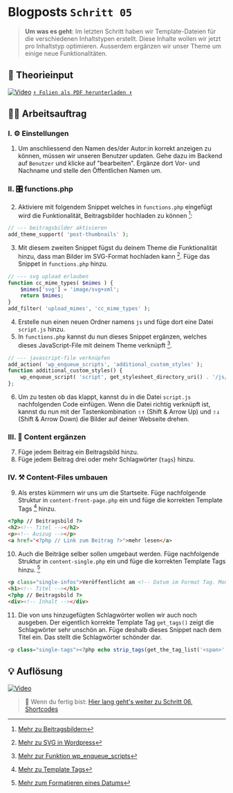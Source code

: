 # Blogposts `Schritt 05`
> **Um was es geht**: 
> Im letzten Schritt haben wir Template-Dateien für die verschiedenen Inhaltstypen erstellt.
> Diese Inhalte wollen wir jetzt pro Inhaltstyp optimieren. 
> Ausserdem ergänzen wir unser Theme um einige neue Funktionalitäten.

## 🧠 Theorieinput 
[![Video](https://i3.ytimg.com/vi/z1XVoRSLTjw/maxresdefault.jpg)](https://www.youtube.com/watch?v=z1XVoRSLTjw)
[`⬇️ Folien als PDF herunterladen ⬇️`]()

## 🧑‍💻 Arbeitsauftrag

### I. ⚙️ Einstellungen
1. Um anschliessend den Namen des/der Autor:in korrekt anzeigen zu können, müssen wir unseren Benutzer updaten. Gehe dazu im Backend auf `Benutzer` und klicke auf "bearbeiten". Ergänze dort Vor- und Nachname und stelle den Öffentlichen Namen um.

### II. 🎛️ functions.php
2. Aktiviere mit folgendem Snippet welches in `functions.php` eingefügt wird die Funktionalität, Beitragsbilder hochladen zu können [^1]:
```php
// --- beitragsbilder aktivieren
add_theme_support( 'post-thumbnails' );
```
3. Mit diesem zweiten Snippet fügst du deinem Theme die Funktionalität hinzu, dass man Bilder im SVG-Format hochladen kann [^2]. Füge das Snippet in `functions.php` hinzu.
```php
// --- svg upload erlauben
function cc_mime_types( $mimes ) {
	$mimes['svg'] = 'image/svg+xml';
	return $mimes;
}
add_filter( 'upload_mimes', 'cc_mime_types' );
```
4. Erstelle nun einen neuen Ordner namens `js` und füge dort eine Datei `script.js` hinzu.
5. In `functions.php` kannst du nun dieses Snippet ergänzen, welches dieses JavaScript-File mit deinem Theme verknüpft [^3].
```php
// --- javascript-file verknüpfen
add_action( 'wp_enqueue_scripts', 'additional_custom_styles' );
function additional_custom_styles() {
	wp_enqueue_script( 'script', get_stylesheet_directory_uri() . '/js/script.js' );
};
```
6. Um zu testen ob das klappt, kannst du in die Datei `script.js` nachfolgenden Code einfügen. Wenn die Datei richtig verknüpft ist, kannst du nun mit der Tastenkombination <kbd>⇧↑</kbd> (Shift & Arrow Up) und <kbd>⇧↓</kbd> (Shift & Arrow Down) die Bilder auf deiner Webseite drehen.

### III. 📃 Content ergänzen
7. Füge jedem Beitrag ein Beitragsbild hinzu.
8. Füge jedem Beitrag drei oder mehr Schlagwörter (`tags`) hinzu.

### IV. ⚒️ Content-Files umbauen
9. Als erstes kümmern wir uns um die Startseite. Füge nachfolgende Struktur in `content-front-page.php` ein und füge die korrekten Template Tags [^4] hinzu.
```html
<?php // Beitragsbild ?>
<h2><!-- Titel --></h2>
<p><!-- Auszug --></p>
<a href="<?php // Link zum Beitrag ?>">mehr lesen</a>
```
10. Auch die Beiträge selber sollen umgebaut werden. Füge nachfolgende Struktur in `content-single.php` ein und füge die korrekten Template Tags hinzu. [^5]
```html
<p class="single-infos">Veröffentlicht am <!-- Datum im Format Tag. Monat Jahr --> von <!-- Autor:in --></p>
<h1><!-- Titel --></h1>
<?php // Beitragsbild ?>
<div><!-- Inhalt --></div>
```
11. Die von uns hinzugefügten Schlagwörter wollen wir auch noch ausgeben. Der eigentlich korrekte Template Tag `get_tags()` zeigt die Schlagwörter sehr unschön an. Füge deshalb dieses Snippet nach dem Titel ein. Das stellt die Schlagwörter schönder dar.
```php
<p class="single-tags"><?php echo strip_tags(get_the_tag_list('<span>',',&nbsp;','</span>')); ?></p>
```

[^1]: [Mehr zu Beitragsbildern](https://codex.wordpress.org/Post_Thumbnails)
[^2]: [Mehr zu SVG in Wordpress](https://css-tricks.com/snippets/wordpress/allow-svg-through-wordpress-media-uploader/)
[^3]: [Mehr zur Funktion wp_enqueue_scripts](https://developer.wordpress.org/reference/functions/wp_enqueue_script/)
[^4]: [Mehr zu Template Tags](https://codex.wordpress.org/Template_Tags)
[^5]: [Mehr zum Formatieren eines Datums](https://www.php.net/manual/de/function.date.php)

## 💡 Auflösung 
[![Video](https://i3.ytimg.com/vi/z1XVoRSLTjw/maxresdefault.jpg)](https://www.youtube.com/watch?v=z1XVoRSLTjw)

>  🔗 Wenn du fertig bist:
>  [Hier lang geht's weiter zu Schritt 06, Shortcodes](/06_shortcodes)